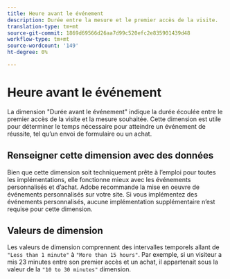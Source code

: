 ```yaml
---
title: Heure avant le événement
description: Durée entre la mesure et le premier accès de la visite.
translation-type: tm+mt
source-git-commit: 1869d69566d26aa7d99c520efc2e835901439d48
workflow-type: tm+mt
source-wordcount: '149'
ht-degree: 0%

---
```



# Heure avant le événement

La dimension &quot;Durée avant le événement&quot; indique la durée écoulée entre le premier accès de la visite et la mesure souhaitée. Cette dimension est utile pour déterminer le temps nécessaire pour atteindre un événement de réussite, tel qu’un envoi de formulaire ou un achat.

## Renseigner cette dimension avec des données

Bien que cette dimension soit techniquement prête à l’emploi pour toutes les implémentations, elle fonctionne mieux avec les événements personnalisés et d’achat. Adobe recommande la mise en oeuvre de événements personnalisés sur votre site. Si vous implémentez des événements personnalisés, aucune implémentation supplémentaire n’est requise pour cette dimension.

## Valeurs de dimension

Les valeurs de dimension comprennent des intervalles temporels allant de `"Less than 1 minute"` à `"More than 15 hours"`. Par exemple, si un visiteur a mis 23 minutes entre son premier accès et un achat, il appartenait sous la valeur de la `"10 to 30 minutes"` dimension.
